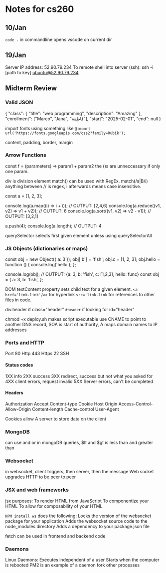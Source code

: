 # Notes for cs260
## 10/Jan
`code .` in commandline opens vscode on current dir
## 19/Jan
Server IP address: 52.90.79.234
To remote shell into server (ssh): ssh -i [path to key] ubuntu@52.90.79.234
## Midterm Review
### Valid JSON
{
  "class": {
    "title": "web programming",
    "description": "Amazing"
  },
  "enrollment": ["Marco", "Jana", "فَاطِمَة"],
  "start": "2025-02-01",
  "end": null
}

import fonts using something like `@import url('https://fonts.googleapis.com/css2?family=Rubik');`

content, padding, border, margin

### Arrow Functions
const f = (parameters) => param1 + param2
the ()s are unneccessary if only one param.

div is division element
match() can be used with RegEx. match(/a|B/i) anything between // is regex, i afterwards means case insensitive.

const a = [1, 2, 3];

console.log(a.map((i) => i + i));
// OUTPUT: [2,4,6]
console.log(a.reduce((v1, v2) => v1 + v2));
// OUTPUT: 6
console.log(a.sort((v1, v2) => v2 - v1));
// OUTPUT: [3,2,1]

a.push(4);
console.log(a.length);
// OUTPUT: 4

querySelector selects first given element unless using querySelectorAll

### JS Objects (dictionaries or maps)
const obj = new Object({ a: 3 });
obj['b'] = 'fish';
obj.c = [1, 2, 3];
obj.hello = function () {
  console.log('hello');
};

console.log(obj);
// OUTPUT: {a: 3, b: 'fish', c: [1,2,3], hello: func}
const obj = {
  a: 3,
  b: 'fish',
};

DOM textContent property sets child text for a given element. 
`<a href='link.link'/a>` for hyperlink
`src='link.link` for references to other files in code.

div.header if class="header"
`#header` if looking for id="header"

chmod +x deploy.sh makes script executable
use CNAME to point to another DNS record, SOA is start of authority, A maps domain names to IP addresses

### Ports and HTTP
Port 80 Http
443 Https
22 SSH

#### Status codes
1XX info
2XX success
3XX redirect, success but not what you asked for
4XX client errors, request invalid
5XX Server errors, can't be completed

#### Headers
Authorization
Accept
Content-type
Cookie
Host
Origin
Access-Control-Allow-Origin
Content-length
Cache-control
User-Agent

Cookies allow A server to store data on the client

### MongoDB

can use and or in mongoDB queries, $lt and $gt is less than and greater than

### Websocket

in websocket, client triggers, then server, then the message
Web socket upgrades HTTP to be peer to peer

### JSX and web frameworks
jsx purposes:
To render HTML from JavaScript
To componentize your HTML
To allow for composability of your HTML

`NPM install ws` does the following:
Locks the version of the websocket package for your application
Adds the websocket source code to the node_modules directory
Adds a dependency to your package.json file

fetch can be used in frontend and backend code

### Daemons
Linux Daemons:
Executes independent of a user
Starts when the computer is rebooted
PM2 is an example of a daemon
fork other processes




